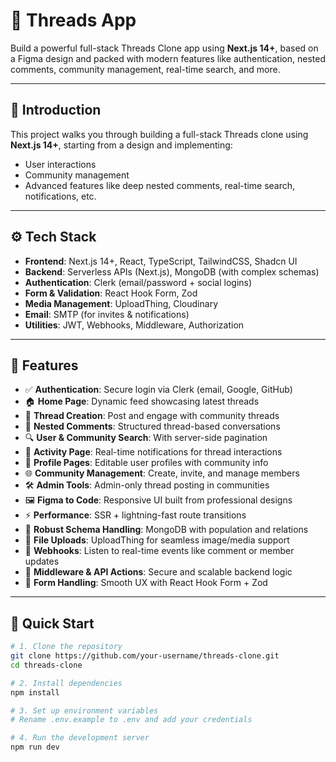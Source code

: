 # 🧵 Threads App 

Build a powerful full-stack Threads Clone app using **Next.js 14+**, based on a Figma design and packed with modern features like authentication, nested comments, community management, real-time search, and more.


---

## 🤖 Introduction

This project walks you through building a full-stack Threads clone using **Next.js 14+**, starting from a design and implementing:

- User interactions
- Community management
- Advanced features like deep nested comments, real-time search, notifications, etc.


---

## ⚙️ Tech Stack

- **Frontend**: Next.js 14+, React, TypeScript, TailwindCSS, Shadcn UI
- **Backend**: Serverless APIs (Next.js), MongoDB (with complex schemas)
- **Authentication**: Clerk (email/password + social logins)
- **Form & Validation**: React Hook Form, Zod
- **Media Management**: UploadThing, Cloudinary
- **Email**: SMTP (for invites & notifications)
- **Utilities**: JWT, Webhooks, Middleware, Authorization

---

## 🔋 Features

- ✅ **Authentication**: Secure login via Clerk (email, Google, GitHub)
- 🏠 **Home Page**: Dynamic feed showcasing latest threads
- 🧵 **Thread Creation**: Post and engage with community threads
- 💬 **Nested Comments**: Structured thread-based conversations
- 🔍 **User & Community Search**: With server-side pagination
- 🔔 **Activity Page**: Real-time notifications for thread interactions
- 👤 **Profile Pages**: Editable user profiles with community info
- 🌐 **Community Management**: Create, invite, and manage members
- 🛠️ **Admin Tools**: Admin-only thread posting in communities
- 🖼️ **Figma to Code**: Responsive UI built from professional designs
- ⚡ **Performance**: SSR + lightning-fast route transitions
- 🧩 **Robust Schema Handling**: MongoDB with population and relations
- 📁 **File Uploads**: UploadThing for seamless image/media support
- 🔄 **Webhooks**: Listen to real-time events like comment or member updates
- 🧾 **Middleware & API Actions**: Secure and scalable backend logic
- 🧪 **Form Handling**: Smooth UX with React Hook Form + Zod

---

## 🤸 Quick Start

```bash
# 1. Clone the repository
git clone https://github.com/your-username/threads-clone.git
cd threads-clone

# 2. Install dependencies
npm install

# 3. Set up environment variables
# Rename .env.example to .env and add your credentials

# 4. Run the development server
npm run dev
